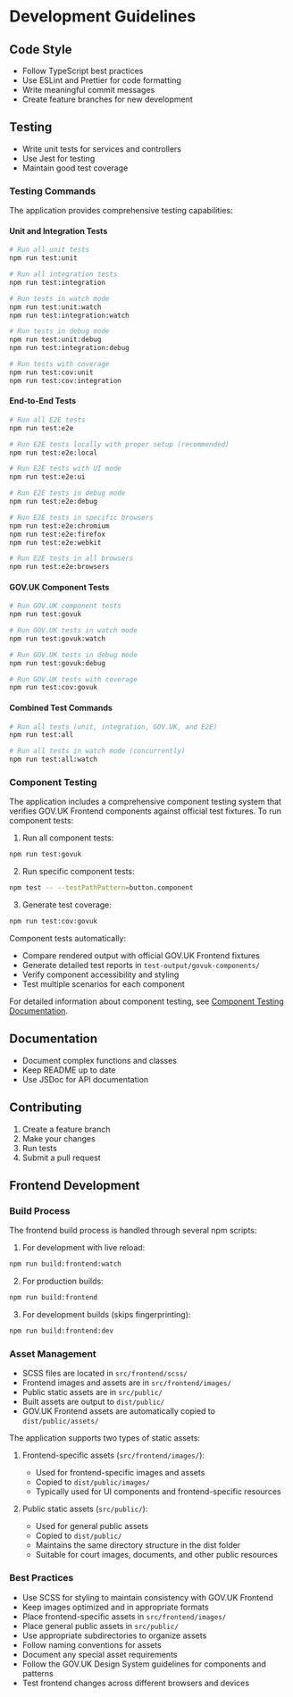 # Development Guidelines

## Code Style

- Follow TypeScript best practices
- Use ESLint and Prettier for code formatting
- Write meaningful commit messages
- Create feature branches for new development

## Testing

- Write unit tests for services and controllers
- Use Jest for testing
- Maintain good test coverage

### Testing Commands

The application provides comprehensive testing capabilities:

#### Unit and Integration Tests
```bash
# Run all unit tests
npm run test:unit

# Run all integration tests
npm run test:integration

# Run tests in watch mode
npm run test:unit:watch
npm run test:integration:watch

# Run tests in debug mode
npm run test:unit:debug
npm run test:integration:debug

# Run tests with coverage
npm run test:cov:unit
npm run test:cov:integration
```

#### End-to-End Tests
```bash
# Run all E2E tests
npm run test:e2e

# Run E2E tests locally with proper setup (recommended)
npm run test:e2e:local

# Run E2E tests with UI mode
npm run test:e2e:ui

# Run E2E tests in debug mode
npm run test:e2e:debug

# Run E2E tests in specific browsers
npm run test:e2e:chromium
npm run test:e2e:firefox
npm run test:e2e:webkit

# Run E2E tests in all browsers
npm run test:e2e:browsers
```

#### GOV.UK Component Tests
```bash
# Run GOV.UK component tests
npm run test:govuk

# Run GOV.UK tests in watch mode
npm run test:govuk:watch

# Run GOV.UK tests in debug mode
npm run test:govuk:debug

# Run GOV.UK tests with coverage
npm run test:cov:govuk
```

#### Combined Test Commands
```bash
# Run all tests (unit, integration, GOV.UK, and E2E)
npm run test:all

# Run all tests in watch mode (concurrently)
npm run test:all:watch
```

### Component Testing

The application includes a comprehensive component testing system that verifies GOV.UK Frontend components against official test fixtures. To run component tests:

1. Run all component tests:
```bash
npm run test:govuk
```

2. Run specific component tests:
```bash
npm test -- --testPathPattern=button.component
```

3. Generate test coverage:
```bash
npm run test:cov:govuk
```

Component tests automatically:
- Compare rendered output with official GOV.UK Frontend fixtures
- Generate detailed test reports in `test-output/govuk-components/`
- Verify component accessibility and styling
- Test multiple scenarios for each component

For detailed information about component testing, see [Component Testing Documentation](../component-testing.md).

## Documentation

- Document complex functions and classes
- Keep README up to date
- Use JSDoc for API documentation

## Contributing

1. Create a feature branch
2. Make your changes
3. Run tests
4. Submit a pull request 

## Frontend Development

### Build Process

The frontend build process is handled through several npm scripts:

1. For development with live reload:
```bash
npm run build:frontend:watch
```

2. For production builds:
```bash
npm run build:frontend
```

3. For development builds (skips fingerprinting):
```bash
npm run build:frontend:dev
```

### Asset Management

- SCSS files are located in `src/frontend/scss/`
- Frontend images and assets are in `src/frontend/images/`
- Public static assets are in `src/public/`
- Built assets are output to `dist/public/`
- GOV.UK Frontend assets are automatically copied to `dist/public/assets/`

The application supports two types of static assets:
1. Frontend-specific assets (`src/frontend/images/`):
   - Used for frontend-specific images and assets
   - Copied to `dist/public/images/`
   - Typically used for UI components and frontend-specific resources

2. Public static assets (`src/public/`):
   - Used for general public assets
   - Copied to `dist/public/`
   - Maintains the same directory structure in the dist folder
   - Suitable for court images, documents, and other public resources

### Best Practices

- Use SCSS for styling to maintain consistency with GOV.UK Frontend
- Keep images optimized and in appropriate formats
- Place frontend-specific assets in `src/frontend/images/`
- Place general public assets in `src/public/`
- Use appropriate subdirectories to organize assets
- Follow naming conventions for assets
- Document any special asset requirements
- Follow the GOV.UK Design System guidelines for components and patterns
- Test frontend changes across different browsers and devices 